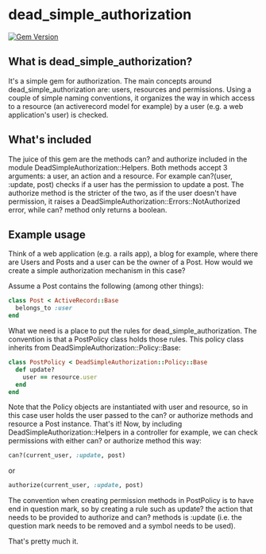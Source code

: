 # dead_simple_authorization

[![Gem Version](https://badge.fury.io/rb/dead_simple_authorization.png)](https://badge.fury.io/rb/dead_simple_authorization)

## What is dead_simple_authorization?
It's a simple gem for authorization. The main concepts around dead_simple_authorization are: users, resources and permissions. Using a couple of simple naming conventions, it organizes the way in which access to a resource (an activerecord model for example) by a user (e.g. a web application's user) is checked.

## What's included
The juice of this gem are the methods can? and authorize included in the module DeadSimpleAuthorization::Helpers. Both methods accept 3 arguments: a user, an action and a resource. For example can?(user, :update, post) checks if a user has the permission to update a post. The authorize method is the stricter of the two, as if the user doesn't have permission, it raises a DeadSimpleAuthorization::Errors::NotAuthorized error, while can? method only returns a boolean.

## Example usage
Think of a web application (e.g. a rails app), a blog for example, where there are Users and Posts and a user can be the owner of a Post. How would we create a simple authorization mechanism in this case?

Assume a Post contains the following (among other things):

```ruby
class Post < ActiveRecord::Base
  belongs_to :user
end
```

What we need is a place to put the rules for dead_simple_authorization. The convention is that a PostPolicy class holds those rules. This policy class inherits from DeadSimpleAuthorization::Policy::Base:

```ruby
class PostPolicy < DeadSimpleAuthorization::Policy::Base
  def update?
    user == resource.user
  end
end
```

Note that the Policy objects are instantiated with user and resource, so in this case user holds the user passed to the can? or authorize methods and resource a Post instance. That's it! Now, by including DeadSimpleAuthorization::Helpers in a controller for example, we can check permissions with either can? or authorize method this way:

```ruby
can?(current_user, :update, post)
```
or

```ruby
authorize(current_user, :update, post)
```

The convention when creating permission methods in PostPolicy is to have end in question mark, so by creating a rule such as update? the action that needs to be provided to authorize and can? methods is :update (i.e. the question mark needs to be removed and a symbol needs to be used).

That's pretty much it.
